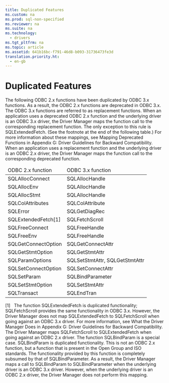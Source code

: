 ```yaml
---
title: Duplicated Features
ms.custom: na
ms.prod: sql-non-specified
ms.reviewer: na
ms.suite: na
ms.technology: 
  - drivers
ms.tgt_pltfrm: na
ms.topic: article
ms.assetid: 641b16bc-f791-46d8-b093-31736473fe3d
translation.priority.ht: 
  - en-gb
---
```

# Duplicated Features
<?xml version="1.0" encoding="utf-8"?>
<developerConceptualDocument xmlns="http://ddue.schemas.microsoft.com/authoring/2003/5" xmlns:xlink="http://www.w3.org/1999/xlink" xmlns:xsi="http://www.w3.org/2001/XMLSchema-instance" xsi:schemaLocation="http://ddue.schemas.microsoft.com/authoring/2003/5 http://dduestorage.blob.core.windows.net/ddueschema/developer.xsd">
  <introduction>
    <para>The following ODBC 2.<legacyItalic>x</legacyItalic> functions have been duplicated by ODBC 3.<legacyItalic>x</legacyItalic> functions. As a result, the ODBC 2.<legacyItalic>x</legacyItalic> functions are deprecated in ODBC 3.<legacyItalic>x</legacyItalic>. The ODBC 3.<legacyItalic>x</legacyItalic> functions are referred to as replacement functions.</para>
    <para>When an application uses a deprecated ODBC 2.<legacyItalic>x</legacyItalic> function and the underlying driver is an ODBC 3.<legacyItalic>x</legacyItalic> driver, the Driver Manager maps the function call to the corresponding replacement function. The only exception to this rule is <legacyBold>SQLExtendedFetch</legacyBold>. (See the footnote at the end of the following table.) For more information about these mappings, see <legacyLink xlink:href="ee462617-1d79-4c88-afeb-b129cff34cc6">Mapping Deprecated Functions</legacyLink> in Appendix G: Driver Guidelines for Backward Compatibility.</para>
    <para>When an application uses a replacement function and the underlying driver is an ODBC 2.<legacyItalic>x </legacyItalic>driver, the Driver Manager maps the function call to the corresponding deprecated function.</para>
    <table xmlns:caps="http://schemas.microsoft.com/build/caps/2013/11">
      <thead>
        <tr>
          <TD>
            <para>ODBC 2.<legacyItalic>x</legacyItalic> function</para>
          </TD>
          <TD>
            <para>ODBC 3.<legacyItalic>x</legacyItalic> function</para>
          </TD>
        </tr>
      </thead>
      <tbody>
        <tr>
          <TD>
            <para>               <legacyBold>SQLAllocConnect</legacyBold>             </para>
          </TD>
          <TD>
            <para>               <legacyBold>SQLAllocHandle</legacyBold>             </para>
          </TD>
        </tr>
        <tr>
          <TD>
            <para>               <legacyBold>SQLAllocEnv</legacyBold>             </para>
          </TD>
          <TD>
            <para>               <legacyBold>SQLAllocHandle</legacyBold>             </para>
          </TD>
        </tr>
        <tr>
          <TD>
            <para>               <legacyBold>SQLAllocStmt</legacyBold>             </para>
          </TD>
          <TD>
            <para>               <legacyBold>SQLAllocHandle</legacyBold>             </para>
          </TD>
        </tr>
        <tr>
          <TD>
            <para>               <legacyBold>SQLColAttributes</legacyBold>             </para>
          </TD>
          <TD>
            <para>               <legacyBold>SQLColAttribute</legacyBold>             </para>
          </TD>
        </tr>
        <tr>
          <TD>
            <para>               <legacyBold>SQLError</legacyBold>             </para>
          </TD>
          <TD>
            <para>               <legacyBold>SQLGetDiagRec</legacyBold>             </para>
          </TD>
        </tr>
        <tr>
          <TD>
            <para>               <legacyBold>SQLExtendedFetch</legacyBold>[1]</para>
          </TD>
          <TD>
            <para>               <legacyBold>SQLFetchScroll</legacyBold>             </para>
          </TD>
        </tr>
        <tr>
          <TD>
            <para>               <legacyBold>SQLFreeConnect</legacyBold>             </para>
          </TD>
          <TD>
            <para>               <legacyBold>SQLFreeHandle</legacyBold>             </para>
          </TD>
        </tr>
        <tr>
          <TD>
            <para>               <legacyBold>SQLFreeEnv</legacyBold>             </para>
          </TD>
          <TD>
            <para>               <legacyBold>SQLFreeHandle</legacyBold>             </para>
          </TD>
        </tr>
        <tr>
          <TD>
            <para>               <legacyBold>SQLGetConnectOption</legacyBold>             </para>
          </TD>
          <TD>
            <para>               <legacyBold>SQLGetConnectAttr</legacyBold>             </para>
          </TD>
        </tr>
        <tr>
          <TD>
            <para>               <legacyBold>SQLGetStmtOption</legacyBold>             </para>
          </TD>
          <TD>
            <para>               <legacyBold>SQLGetStmtAttr</legacyBold>             </para>
          </TD>
        </tr>
        <tr>
          <TD>
            <para>               <legacyBold>SQLParamOptions</legacyBold>             </para>
          </TD>
          <TD>
            <para>               <legacyBold>SQLSetStmtAttr</legacyBold>, <legacyBold>SQLGetStmtAttr</legacyBold></para>
          </TD>
        </tr>
        <tr>
          <TD>
            <para>               <legacyBold>SQLSetConnectOption</legacyBold>             </para>
          </TD>
          <TD>
            <para>               <legacyBold>SQLSetConnectAttr</legacyBold>             </para>
          </TD>
        </tr>
        <tr>
          <TD>
            <para>               <legacyBold>SQLSetParam</legacyBold>             </para>
          </TD>
          <TD>
            <para>               <legacyBold>SQLBindParameter</legacyBold>             </para>
          </TD>
        </tr>
        <tr>
          <TD>
            <para>               <legacyBold>SQLSetStmtOption</legacyBold>             </para>
          </TD>
          <TD>
            <para>               <legacyBold>SQLSetStmtAttr</legacyBold>             </para>
          </TD>
        </tr>
        <tr>
          <TD>
            <para>               <legacyBold>SQLTransact</legacyBold>             </para>
          </TD>
          <TD>
            <para>               <legacyBold>SQLEndTran</legacyBold>             </para>
          </TD>
        </tr>
      </tbody>
    </table>
    <para>[1]   The function <legacyBold>SQLExtendedFetch</legacyBold> is duplicated functionality; <legacyBold>SQLFetchScroll</legacyBold> provides the same functionality in ODBC 3.<legacyItalic>x</legacyItalic>. However, the Driver Manager does not map <legacyBold>SQLExtendedFetch</legacyBold> to <legacyBold>SQLFetchScroll</legacyBold> when going against an ODBC 3.<legacyItalic>x</legacyItalic> driver. For more information, see <legacyLink xlink:href="57f65c38-d9ee-46c8-9051-128224a582c6">What the Driver Manager Does</legacyLink> in Appendix G: Driver Guidelines for Backward Compatibility. The Driver Manager maps <legacyBold>SQLFetchScroll</legacyBold> to <legacyBold>SQLExtendedFetch</legacyBold> when going against an ODBC 2.<legacyItalic>x</legacyItalic> driver.</para>
    <alert class="note">
      <para>The function <legacyBold>SQLBindParam</legacyBold> is a special case. <legacyBold>SQLBindParam</legacyBold> is duplicated functionality. This is not an ODBC 2<legacyItalic>.x </legacyItalic>function, but a function that is present in the Open Group and ISO standards. The functionality provided by this function is completely subsumed by that of <legacyBold>SQLBindParameter</legacyBold>. As a result, the Driver Manager maps a call to <legacyBold>SQLBindParam</legacyBold> to <legacyBold>SQLBindParameter</legacyBold> when the underlying driver is an ODBC 3.<legacyItalic>x</legacyItalic> driver. However, when the underlying driver is an ODBC 2<legacyItalic>.x </legacyItalic>driver, the Driver Manager does not perform this mapping.</para>
    </alert>
  </introduction>
  <relatedTopics />
</developerConceptualDocument>
